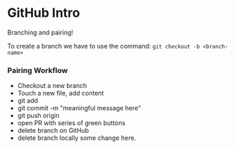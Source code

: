 # GitHub Intro

Branching and pairing!

To create a branch we have to use the command: `git checkout -b <branch-name>`

### Pairing Workflow
- Checkout a new branch
- Touch a new file, add content
- git add <file-name>
- git commit -m "meaningful message here"
- git push origin <branch-name>
- open PR with series of green buttons
- delete branch on GitHub
- delete branch locally
some change here.
